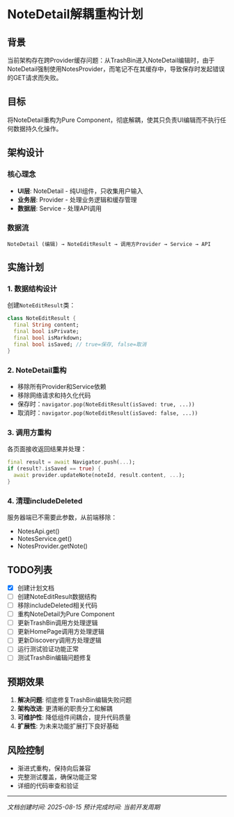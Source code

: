 # NoteDetail解耦重构计划

## 背景

当前架构存在跨Provider缓存问题：从TrashBin进入NoteDetail编辑时，由于NoteDetail强制使用NotesProvider，而笔记不在其缓存中，导致保存时发起错误的GET请求而失败。

## 目标

将NoteDetail重构为Pure Component，彻底解耦，使其只负责UI编辑而不执行任何数据持久化操作。

## 架构设计

### 核心理念
- **UI层**: NoteDetail - 纯UI组件，只收集用户输入
- **业务层**: Provider - 处理业务逻辑和缓存管理  
- **数据层**: Service - 处理API调用

### 数据流
```
NoteDetail (编辑) → NoteEditResult → 调用方Provider → Service → API
```

## 实施计划

### 1. 数据结构设计

创建`NoteEditResult`类：
```dart
class NoteEditResult {
  final String content;
  final bool isPrivate;
  final bool isMarkdown;
  final bool isSaved; // true=保存, false=取消
}
```

### 2. NoteDetail重构

- 移除所有Provider和Service依赖
- 移除网络请求和持久化代码
- 保存时：`navigator.pop(NoteEditResult(isSaved: true, ...))`
- 取消时：`navigator.pop(NoteEditResult(isSaved: false, ...))`

### 3. 调用方重构

各页面接收返回结果并处理：
```dart
final result = await Navigator.push(...);
if (result?.isSaved == true) {
  await provider.updateNote(noteId, result.content, ...);
}
```

### 4. 清理includeDeleted

服务器端已不需要此参数，从前端移除：
- NotesApi.get()
- NotesService.get()  
- NotesProvider.getNote()

## TODO列表

- [x] 创建计划文档
- [ ] 创建NoteEditResult数据结构
- [ ] 移除includeDeleted相关代码
- [ ] 重构NoteDetail为Pure Component
- [ ] 更新TrashBin调用方处理逻辑
- [ ] 更新HomePage调用方处理逻辑
- [ ] 更新Discovery调用方处理逻辑
- [ ] 运行测试验证功能正常
- [ ] 测试TrashBin编辑问题修复

## 预期效果

1. **解决问题**: 彻底修复TrashBin编辑失败问题
2. **架构改进**: 更清晰的职责分工和解耦
3. **可维护性**: 降低组件间耦合，提升代码质量
4. **扩展性**: 为未来功能扩展打下良好基础

## 风险控制

- 渐进式重构，保持向后兼容
- 完整测试覆盖，确保功能正常
- 详细的代码审查和验证

---

*文档创建时间: 2025-08-15*
*预计完成时间: 当前开发周期*